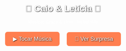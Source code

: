 
<html lang="pt-br">
<head>
  <meta charset="UTF-8">
  <title>Caio & Letícia</title>
  <meta name="viewport" content="width=device-width, initial-scale=1.0">
  <style>
    body {
      margin: 0;
      padding: 0;
      overflow-x: hidden;
      font-family: 'Arial', sans-serif;
      text-align: center;
      position: relative;
      color: white;
    }
    /* Fundo escurecido + imagem de fundo */
    body::before {
      content: "";
      background: url('fundo.jpg') no-repeat center center fixed;
      background-size: cover;
      position: fixed;
      top: 0; left: 0;
      width: 100%; height: 100%;
      opacity: 0.5; /* escurece */
      z-index: -2;
    }
    .hearts {
      position: fixed;
      top: 0; left: 0;
      width: 100%; height: 100%;
      pointer-events: none;
      z-index: -1; /* atrás dos botões e texto */
    }
    .heart {
      position: absolute;
      font-size: 24px;
      opacity: 1;
      animation: cair 3s linear infinite;
    }
    @keyframes cair {
      0% {
        transform: translateY(-10vh);
      }
      100% {
        transform: translateY(110vh);
      }
    }
    h1, p.timer, button {
      position: relative;
      z-index: 1;
      text-shadow: 1px 1px 3px black;
    }
    button {
      background-color: #ff7f50;
      color: white;
      border: none;
      padding: 12px 25px;
      font-size: 18px;
      border-radius: 8px;
      cursor: pointer;
      margin: 10px;
    }
    #surpresaContainer {
      display: none;
      position: relative;
      z-index: 1;
      margin-top: 30px;
    }
    .foto-surpresa {
      max-width: 300px;
      border-radius: 20px;
      box-shadow: 0 0 15px rgba(0, 0, 0, 0.6);
    }
    #textoMaquina {
      white-space: pre-wrap;
      font-size: 1.2em;
      margin-top: 20px;
      padding: 0 20px;
      color: white;
      text-shadow: 1px 1px 3px black;
    }
  </style>
</head>
<body>
  <div class="hearts" id="heartsContainer"></div>

  <h1>💖 Caio & Letícia 💖</h1>
  <p><strong>Música:</strong> Space & Time - Rafael Witt</p>
  <p class="timer" id="timer"></p>
  <button id="btnMusica" onclick="controlarMusica()">▶ Tocar Música</button>
  <button onclick="mostrarFoto()">🎁 Ver Surpresa</button>

  <audio id="musica" loop>
    <source src="musica.mp3" type="audio/mpeg">
    Seu navegador não suporta áudio.
  </audio>

  <div id="surpresaContainer">
    <img class="foto-surpresa" src="foto-surpresa.jpg" alt="Nossa Foto Juntos">
    <p id="textoMaquina"></p>
  </div>

  <script>
    const dataInicio = new Date("2025-05-24T18:00:00");
    const timer = document.getElementById('timer');
    setInterval(() => {
      const diff = Date.now() - dataInicio;
      const dias = Math.floor(diff / (1000*60*60*24));
      const horas = Math.floor((diff / (1000*60*60)) % 24);
      const minutos = Math.floor((diff / (1000*60)) % 60);
      const segundos = Math.floor((diff / 1000) % 60);
      timer.textContent = `${dias}d ${horas}h ${minutos}m ${segundos}s juntos 💕`;
    }, 1000);

    const audio = document.getElementById('musica');
    const btn = document.getElementById('btnMusica');
    btn.addEventListener('click', () => {
      if (audio.paused) {
        audio.play();
        btn.textContent = "⏸ Pausar Música";
      } else {
        audio.pause();
        btn.textContent = "▶ Tocar Música";
      }
    });

    function mostrarFoto() {
      const container = document.getElementById('surpresaContainer');
      const texto = `Minha princesa, este temporizador marca o início oficial de nosso relacionamento diante de Deus e dos homens... (seu texto completo aqui)`;
      const el = document.getElementById('textoMaquina');
      container.style.display = 'block';
      el.textContent = '';
      let i = 0;
      const id = setInterval(() => {
        el.textContent += texto[i++];
        if (i >= texto.length) clearInterval(id);
      }, 25);
    }

    const heartsContainer = document.getElementById('heartsContainer');
    const emojis = ['💚', '💜'];
    setInterval(() => {
      const h = document.createElement('div');
      h.className = 'heart';
      h.textContent = emojis[Math.floor(Math.random() * emojis.length)];
      h.style.left = Math.random() * 100 + 'vw';
      h.style.animationDuration = 3 + Math.random() * 2 + 's';
      heartsContainer.appendChild(h);
      setTimeout(() => heartsContainer.removeChild(h), 5000);
    }, 300);
  </script>
</body>
</html>
